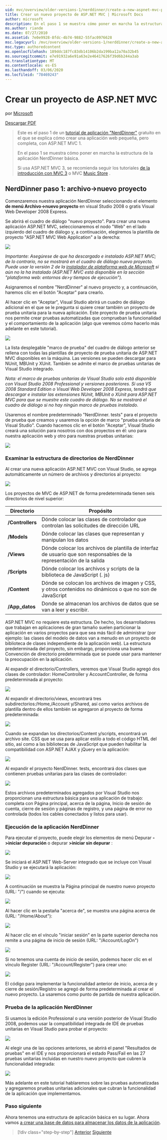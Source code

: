 ```yaml
---
uid: mvc/overview/older-versions-1/nerddinner/create-a-new-aspnet-mvc-project
title: Crear un nuevo proyecto de ASP.NET MVC | Microsoft Docs
author: microsoft
description: En el paso 1 se muestra cómo poner en marcha la estructura de la aplicación NerdDinner básica.
ms.author: riande
ms.date: 07/27/2010
ms.assetid: 7e0e9928-8fdc-4b74-9882-55fac0976628
msc.legacyurl: /mvc/overview/older-versions-1/nerddinner/create-a-new-aspnet-mvc-project
msc.type: authoredcontent
ms.openlocfilehash: 189ddc187fc83db14106b2da199ba12a70a32b45
ms.sourcegitcommit: e7e91932a6e91a63e2e46417626f39d6b244a3ab
ms.translationtype: MT
ms.contentlocale: es-ES
ms.lasthandoff: 03/06/2020
ms.locfileid: "78469243"
---
```

# <a name="create-a-new-aspnet-mvc-project"></a>Crear un proyecto de ASP.NET MVC

por [Microsoft](https://github.com/microsoft)

[Descargar PDF](http://aspnetmvcbook.s3.amazonaws.com/aspnetmvc-nerdinner_v1.pdf)

> Este es el paso 1 de un [tutorial de aplicación "NerdDinner"](introducing-the-nerddinner-tutorial.md) gratuito en el que se explica cómo crear una aplicación web pequeña, pero completa, con ASP.NET MVC 1.
> 
> En el paso 1 se muestra cómo poner en marcha la estructura de la aplicación NerdDinner básica.
> 
> Si usa ASP.NET MVC 3, se recomienda seguir los tutoriales [de la introducción con MVC 3](../../older-versions/getting-started-with-aspnet-mvc3/cs/intro-to-aspnet-mvc-3.md) o MVC [Music Store](../../older-versions/mvc-music-store/mvc-music-store-part-1.md) .

## <a name="nerddinner-step-1-file-gtnew-project"></a>NerdDinner paso 1: archivo-&gt;nuevo proyecto

Comenzaremos nuestra aplicación NerdDinner seleccionando el elemento **de menú Archivo-&gt;nuevo proyecto** en visual Studio 2008 o gratis Visual Web Developer 2008 Express.

Se abrirá el cuadro de diálogo "nuevo proyecto". Para crear una nueva aplicación ASP.NET MVC, seleccionaremos el nodo "Web" en el lado izquierdo del cuadro de diálogo y, a continuación, elegiremos la plantilla de proyecto "ASP.NET MVC Web Application" a la derecha:

![](create-a-new-aspnet-mvc-project/_static/image1.png)

*Importante: Asegúrese de que ha descargado e instalado ASP.NET MVC; de lo contrario, no se mostrará en el cuadro de diálogo nuevo proyecto. Puede usar la versión 2 de la [instalador de plataforma web de Microsoft](https://www.microsoft.com/web/downloads/platform.aspx) si aún no la ha instalado (ASP.NET MVC está disponible en la sección "plataforma web: entornos de&gt;y tiempos de ejecución").*

Asignaremos el nombre "NerdDinner" al nuevo proyecto y, a continuación, haremos clic en el botón "Aceptar" para crearlo.

Al hacer clic en "Aceptar", Visual Studio abrirá un cuadro de diálogo adicional en el que se le pregunta si quiere crear también un proyecto de prueba unitaria para la nueva aplicación. Este proyecto de prueba unitaria nos permite crear pruebas automatizadas que comprueban la funcionalidad y el comportamiento de la aplicación (algo que veremos cómo hacerlo más adelante en este tutorial).

![](create-a-new-aspnet-mvc-project/_static/image2.png)

La lista desplegable "marco de prueba" del cuadro de diálogo anterior se rellena con todas las plantillas de proyecto de prueba unitaria de ASP.NET MVC disponibles en la máquina. Las versiones se pueden descargar para NUnit, MBUnit y XUnit. También se admite el marco de pruebas unitarias de Visual Studio integrado.

*Nota: el marco de pruebas unitarias de Visual Studio solo está disponible con Visual Studio 2008 Professional y versiones posteriores. Si usa VS 2008 Standard Edition o Visual Web Developer 2008 Express, tendrá que descargar e instalar las extensiones NUnit, MBUnit o XUnit para ASP.NET MVC para que se muestre este cuadro de diálogo. No se mostrará el cuadro de diálogo si no hay ningún marco de pruebas instalado.*

Usaremos el nombre predeterminado "NerdDinner. tests" para el proyecto de prueba que creamos y usaremos la opción de marco "prueba unitaria de Visual Studio". Cuando hacemos clic en el botón "Aceptar", Visual Studio creará una solución para nosotros con dos proyectos en él: uno para nuestra aplicación web y otro para nuestras pruebas unitarias:

![](create-a-new-aspnet-mvc-project/_static/image3.png)

### <a name="examining-the-nerddinner-directory-structure"></a>Examinar la estructura de directorios de NerdDinner

Al crear una nueva aplicación ASP.NET MVC con Visual Studio, se agrega automáticamente un número de archivos y directorios al proyecto:

![](create-a-new-aspnet-mvc-project/_static/image4.png)

Los proyectos de MVC de ASP.NET de forma predeterminada tienen seis directorios de nivel superior:

| **Directorio** | **Propósito** |
| --- | --- |
| **/Controllers** | Dónde colocar las clases de controlador que controlan las solicitudes de dirección URL |
| **/Models** | Dónde colocar las clases que representan y manipulan los datos |
| **/Views** | Dónde colocar los archivos de plantilla de interfaz de usuario que son responsables de la representación de la salida |
| **/Scripts** | Dónde colocar los archivos y scripts de la biblioteca de JavaScript (. js) |
| **/Content** | Dónde se colocan los archivos de imagen y CSS, y otros contenidos no dinámicos o que no son de JavaScript |
| **/App\_datos** | Donde se almacenan los archivos de datos que se van a leer y escribir. |

ASP.NET MVC no requiere esta estructura. De hecho, los desarrolladores que trabajan en aplicaciones de gran tamaño suelen particionar la aplicación en varios proyectos para que sea más fácil de administrar (por ejemplo: las clases del modelo de datos van a menudo en un proyecto de biblioteca de clases independiente de la aplicación web). La estructura predeterminada del proyecto, sin embargo, proporciona una buena Convención de directorio predeterminada que se puede usar para mantener la preocupación en la aplicación.

Al expandir el directorio/Controllers, veremos que Visual Studio agregó dos clases de controlador: HomeController y AccountController, de forma predeterminada al proyecto:

![](create-a-new-aspnet-mvc-project/_static/image5.png)

Al expandir el directorio/views, encontrará tres subdirectorios:/Home,/Account y/Shared, así como varios archivos de plantilla dentro de ellos también se agregaron al proyecto de forma predeterminada:

![](create-a-new-aspnet-mvc-project/_static/image6.png)

Cuando se expandan los directorios/Content y/scripts, encontrará un archivo site. CSS que se usa para aplicar estilo a todo el código HTML del sitio, así como a las bibliotecas de JavaScript que pueden habilitar la compatibilidad con ASP.NET AJAX y jQuery en la aplicación:

![](create-a-new-aspnet-mvc-project/_static/image7.png)

Al expandir el proyecto NerdDinner. tests, encontrará dos clases que contienen pruebas unitarias para las clases de controlador:

![](create-a-new-aspnet-mvc-project/_static/image8.png)

Estos archivos predeterminados agregados por Visual Studio nos proporcionan una estructura básica para una aplicación de trabajo: completa con Página principal, acerca de la página, Inicio de sesión de cuenta, cierre de sesión y páginas de registro, y una página de error no controlada (todos los cables conectados y listos para usar).

### <a name="running-the-nerddinner-application"></a>Ejecución de la aplicación NerdDinner

Para ejecutar el proyecto, puede elegir los elementos de menú Depurar **-&gt;iniciar depuración** o depurar **&gt;iniciar sin depurar** :

![](create-a-new-aspnet-mvc-project/_static/image9.png)

Se iniciará el ASP.NET Web-Server integrado que se incluye con Visual Studio y se ejecutará la aplicación:

![](create-a-new-aspnet-mvc-project/_static/image10.png)

A continuación se muestra la Página principal de nuestro nuevo proyecto (URL: "/") cuando se ejecuta:

![](create-a-new-aspnet-mvc-project/_static/image11.png)

Al hacer clic en la pestaña "acerca de", se muestra una página acerca de (URL: "/Home/About"):

![](create-a-new-aspnet-mvc-project/_static/image12.png)

Al hacer clic en el vínculo "iniciar sesión" en la parte superior derecha nos remite a una página de inicio de sesión (URL: "/Account/LogOn")

![](create-a-new-aspnet-mvc-project/_static/image13.png)

Si no tenemos una cuenta de inicio de sesión, podemos hacer clic en el vínculo Register (URL: "/Account/Register") para crear uno:

![](create-a-new-aspnet-mvc-project/_static/image14.png)

El código para implementar la funcionalidad anterior de inicio, acerca de y cierre de sesión/Registro se agregó de forma predeterminada al crear el nuevo proyecto. La usaremos como punto de partida de nuestra aplicación.

### <a name="testing-the-nerddinner-application"></a>Prueba de la aplicación NerdDinner

Si usamos la edición Professional o una versión posterior de Visual Studio 2008, podemos usar la compatibilidad integrada de IDE de pruebas unitarias en Visual Studio para probar el proyecto:

![](create-a-new-aspnet-mvc-project/_static/image15.png)

Al elegir una de las opciones anteriores, se abrirá el panel "Resultados de pruebas" en el IDE y nos proporcionará el estado Pass/Fail en las 27 pruebas unitarias incluidas en nuestro nuevo proyecto que cubren la funcionalidad integrada:

![](create-a-new-aspnet-mvc-project/_static/image16.png)

Más adelante en este tutorial hablaremos sobre las pruebas automatizadas y agregaremos pruebas unitarias adicionales que cubran la funcionalidad de la aplicación que implementamos.

### <a name="next-step"></a>Paso siguiente

Ahora tenemos una estructura de aplicación básica en su lugar. Ahora vamos [a crear una base de datos para almacenar los datos de la aplicación](create-a-database.md).

> [!div class="step-by-step"]
> [Anterior](introducing-the-nerddinner-tutorial.md)
> [Siguiente](create-a-database.md)
